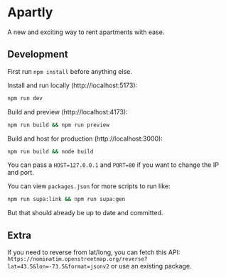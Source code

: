 # Apartly

A new and exciting way to rent apartments with ease.

## Development

First run `npm install` before anything else.

Install and run locally (http://localhost:5173):

```sh
npm run dev
```

Build and preview (http://localhost:4173):

```sh
npm run build && npm run preview
```

Build and host for production (http://localhost:3000):

```sh
npm run build && node build
```

You can pass a `HOST=127.0.0.1` and `PORT=80` if you want to change the IP and port.

You can view `packages.json` for more scripts to run like:

```sh
npm run supa:link && npm run supa:gen
```

But that should already be up to date and committed.

## Extra

If you need to reverse from lat/long, you can fetch this API: `https://nominatim.openstreetmap.org/reverse?lat=43.5&lon=-73.5&format=jsonv2` or use an existing package.